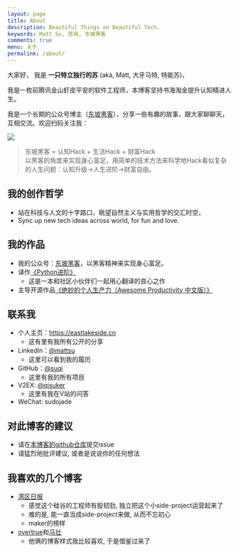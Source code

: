 ```yaml
---
layout: page
title: About
description: Beautiful Things on Beautiful Tech.
keywords: Matt Su, 苏琦, 东坡黑客
comments: true
menu: 关于
permalink: /about/
---
```


大家好， 我是 **一只特立独行的苏** (aka, Matt, 大牙马特, 特能苏)，


我是一枚前腾讯金山虾皮平安的软件工程师，本博客坚持书海淘金提升认知精进人生。

我是一个长期的公众号博主（[东坡黑客](https://mp.weixin.qq.com/s/rwBIqYbjfznmdUyhnu4Pzw)），分享一些有趣的故事，跟大家聊聊天，互相交流。欢迎扫码关注我：


![](https://files.mdnice.com/user/19213/554a6406-62c6-4e11-ac1e-b17019ed6754.png)



> 东坡黑客 = 认知Hack + 生活Hack + 财富Hack  
> 以黑客的角度来实现身心富足，用简单的技术方法来科学地Hack看似复杂的人生问题：认知升级->人生进阶->财富自由。




## 我的创作哲学
- 站在科技与人文的十字路口，眺望自然主义与实用哲学的交汇时空，
- Sync up new tech ideas across world, for fun and love.


## 我的作品
- 我的公众号：[东坡黑客](https://mp.weixin.qq.com/s/rwBIqYbjfznmdUyhnu4Pzw)，以黑客精神来实现身心富足。
- 译作[《Python进阶》](http://py.eastlakeside.cn/)
	- 这是一本和社区小伙伴们一起用心翻译的良心之作
- 主导开源作品[《绝妙的个人生产力（Awesome Productivity 中文版）》](http://pro.eastlakeside.cn/)


## 联系我
* 个人主页：<https://eastlakeside.cn>
    - 这有里有我所有公开的分享
* LinkedIn：[@mattsu](https://www.linkedin.com/in/mattsu)
    - 这里可以看到我的履历
* GitHub：[@suqi](https://github.com/suqi)
    - 这里有我的所有项目
* V2EX: [@qisuker](https://www.v2ex.com/member/qisuker)
    - 这里有我在V站的问答
* WeChat: sudojade


## 对此博客的建议
- 请在[本博客的github仓库](https://github.com/suqi/suqi.github.io/issues)提交issue
- 请猛烈地批评建议, 或者是说说你的任何想法


## 我喜欢的几个博客
- [湾区日报](https://wanqu.co/)
    - 感觉这个硅谷的工程师有股韧劲, 独立把这个小side-project运营起来了
    - 难的是, 能一直当成side-project来做, 从而不忘初心
    - maker的榜样
- [overtrue](https://github.com/overtrue/overtrue.github.io)和[马壮](http://mazhuang.org)
    - 他俩的博客样式我比较喜欢, 于是借鉴过来了


